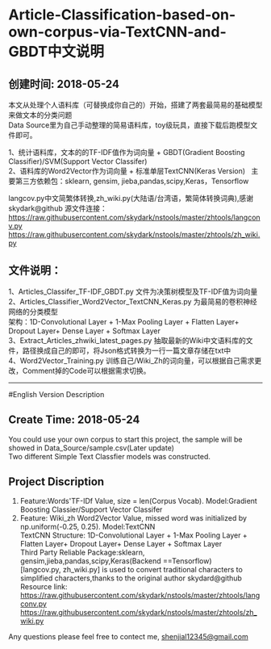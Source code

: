# Article-Classification-based-on-own-corpus-via-TextCNN-and-GBDT中文说明
## 创建时间: 2018-05-24
本文从处理个人语料库（可替换成你自己的）开始，搭建了两套最简易的基础模型来做文本的分类问题  
Data Source里为自己手动整理的简易语料库，toy级玩具，直接下载后跑模型文件即可。  

1、统计语料库，文本的的TF-IDF值作为词向量 + GBDT(Gradient Boosting Classifier)/SVM(Support Vector Classifer)  
2、语料库的Word2Vector作为词向量 + 标准单层TextCNN(Keras Version)  
主要第三方依赖包：sklearn, gensim, jieba,pandas,scipy,Keras，Tensorflow  

langcov.py中文简繁体转换,zh_wiki.py(大陆语/台湾语，繁简体转换词典),感谢skydark@github 源文件连接：  
https://raw.githubusercontent.com/skydark/nstools/master/zhtools/langconv.py  
https://raw.githubusercontent.com/skydark/nstools/master/zhtools/zh_wiki.py  

## 文件说明：  
1、Articles_Classifer_TF-IDF_GBDT.py 文件为决策树模型及TF-IDF值为词向量  
2、Articles_Classifier_Word2Vector_TextCNN_Keras.py 为最简易的卷积神经网络的分类模型  
架构：1D-Convolutional Layer + 1-Max Pooling Layer + Flatten Layer+ Dropout Layer+ Dense Layer + Softmax Layer  
3、Extract_Articles_zhwiki_latest_pages.py 抽取最新的Wiki中文语料库的文件，路径换成自己的即可，将Json格式转换为一行一篇文章存储在txt中  
4、Word2Vector_Training.py 训练自己/Wiki_Zh的词向量，可以根据自己需求更改，Comment掉的Code可以根据需求切换。


-------------------------------------------------------------------------------------------------------------
#English Version Description
## Create Time: 2018-05-24
You could use your own corpus to start this project, the sample will be showed in Data_Source/sample.csv(Later update)  
Two different Simple Text Classfier models was constructed.

## Project Discription
1. Feature:Words'TF-IDf Value, size = len(Corpus Vocab). Model:Gradient Boosting Classier/Support Vector Classifer
2. Feature: Wiki_zh Word2Vector Value, missed word was initialized by np.uniform(-0.25, 0.25). Model:TextCNN  
TextCNN Structure: 1D-Convolutional Layer + 1-Max Pooling Layer + Flatten Layer+ Dropout Layer+ Dense Layer + Softmax Layer  
Third Party Reliable Package:sklearn, gensim,jieba,pandas,scipy,Keras(Backend ==Tensorflow)  
[langcov.py, zh_wiki.py] is used to convert traditional characters to simplified characters,thanks to the original author skydard@github  
Resource link:  
https://raw.githubusercontent.com/skydark/nstools/master/zhtools/langconv.py  
https://raw.githubusercontent.com/skydark/nstools/master/zhtools/zh_wiki.py  

Any questions please feel free to contect me, shenjial12345@gmail.com
